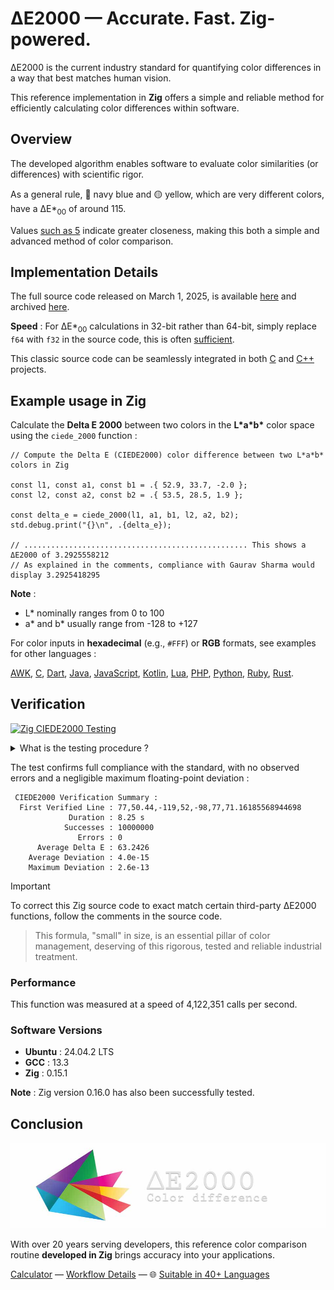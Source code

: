 # ΔE2000 — Accurate. Fast. Zig-powered.

ΔE2000 is the current industry standard for quantifying color differences in a way that best matches human vision.

This reference implementation in **Zig** offers a simple and reliable method for efficiently calculating color differences within software.

## Overview

The developed algorithm enables software to evaluate color similarities (or differences) with scientific rigor.

As a general rule, 🔵 navy blue and 🟡 yellow, which are very different colors, have a ΔE\*<sub>00</sub> of around 115.

Values [such as 5](https://michel-leonard.github.io/ciede2000-color-matching/de2000-rgb-pairs.html?seq=50&delta-e=5) indicate greater closeness, making this both a simple and advanced method of color comparison.

## Implementation Details

The full source code released on March 1, 2025, is available [here](../../ciede-2000.zig#L9) and archived [here](https://web.archive.org/https://raw.githubusercontent.com/michel-leonard/ciede2000-color-matching/refs/heads/main/ciede-2000.zig).

**Speed** : For ΔE*<sub>00</sub> calculations in 32-bit rather than 64-bit, simply replace `f64` with `f32` in the source code, this is often [sufficient](../../#numerical-precision-32-bit-vs-64-bit).

This classic source code can be seamlessly integrated in both [C](../c#δe2000--accurate-fast-c-powered) and [C++](../cpp#δe2000--accurate-fast-c-powered) projects.

## Example usage in Zig

Calculate the **Delta E 2000** between two colors in the **L\*a\*b\*** color space using the `ciede_2000` function :

```zig
// Compute the Delta E (CIEDE2000) color difference between two L*a*b* colors in Zig

const l1, const a1, const b1 = .{ 52.9, 33.7, -2.0 };
const l2, const a2, const b2 = .{ 53.5, 28.5, 1.9 };

const delta_e = ciede_2000(l1, a1, b1, l2, a2, b2);
std.debug.print("{}\n", .{delta_e});

// .................................................. This shows a ΔE2000 of 3.2925558212
// As explained in the comments, compliance with Gaurav Sharma would display 3.2925418295
```

**Note** :
- L\* nominally ranges from 0 to 100
- a\* and b\* usually range from -128 to +127

For color inputs in **hexadecimal** (e.g., `#FFF`) or **RGB** formats, see examples for other languages :

[AWK](../awk#-flexibility), [C](../c#δe2000--accurate-fast-c-powered), [Dart](../dart#δe2000--accurate-fast-dart-powered), [Java](../java#δe2000--accurate-fast-java-powered), [JavaScript](../js#-flexibility), [Kotlin](../kt#δe2000--accurate-fast-kotlin-powered), [Lua](../lua#-flexibility), [PHP](../php#δe2000--accurate-fast-php-powered), [Python](../py#δe2000--accurate-fast-python-powered), [Ruby](../rb#δe2000--accurate-fast-ruby-powered), [Rust](../rs#δe2000--accurate-fast-rust-powered).

## Verification

[![Zig CIEDE2000 Testing](https://github.com/michel-leonard/ciede2000-color-matching/actions/workflows/test-zig.yml/badge.svg)](https://github.com/michel-leonard/ciede2000-color-matching/actions/workflows/test-zig.yml)

<details>
<summary>What is the testing procedure ?</summary>

The [ciede-2000-driver.c](../c/ciede-2000-driver.c) program generates color pairs, and checks the **CIE2000** color differences **measured by Zig**, like this :

1.
```sh
if ! command -v zig > /dev/null; then
  # Select the most recent version of Zig
  ZIG_URL=$(wget --no-verbose --no-check-certificate --timeout=3 --tries=2 'https://ziglang.org/download/index.json' -O- |
    tr '"' '\n' | grep x86_64-linux | grep ^http | grep download | head -n 1)
  echo "The most recent URL to download Zig is $ZIG_URL"
  # Instead, use the Zig version for which the ΔE2000 driver has been designed
  ZIG_URL='https://github.com/ifreund/zig-tarball-mirror/releases/download/0.15.1/zig-x86_64-linux-0.15.1.tar.xz'
  echo "The URL used to download Zig is $ZIG_URL"
  # Download and extract the Zig archive to an appropriate directory
  sudo rm -rf /opt/zig && mkdir /opt/zig
  wget --no-verbose --no-check-certificate --timeout=5 --tries=2 "$ZIG_URL" -O- | tar -C /opt/zig --strip-components=1 -xJf -
  # Add Zig to system PATH
  sudo ln --backup --symbolic --verbose /opt/zig/zig /usr/local/bin/zig
  # Congratulations, Zig was installed in less than 15 seconds !
fi
```
2. `command -v gcc > /dev/null || { sudo apt-get update && sudo apt-get install gcc ; }`
3. `gcc -std=c99 -Wall -pedantic -O2 -g tests/c/ciede-2000-driver.c -o ciede-2000-driver -lm`
4. `./ciede-2000-driver --generate 10000000 --output-file test-cases.csv`
5. `zig run tests/zig/ciede-2000-driver.zig -O ReleaseFast --  test-cases.csv | ./ciede-2000-driver`

Where the main files involved are [ciede-2000-driver.zig](ciede-2000-driver.zig#L96) for calculations and [test-zig.yml](../../.github/workflows/test-zig.yml) for automation.
</details>


The test confirms full compliance with the standard, with no observed errors and a negligible maximum floating-point deviation :

```
 CIEDE2000 Verification Summary :
  First Verified Line : 77,50.44,-119,52,-98,77,71.16185568944698
             Duration : 8.25 s
            Successes : 10000000
               Errors : 0
      Average Delta E : 63.2426
    Average Deviation : 4.0e-15
    Maximum Deviation : 2.6e-13
```

> [!IMPORTANT]
> To correct this Zig source code to exact match certain third-party ΔE2000 functions, follow the comments in the source code.

> This formula, "small" in size, is an essential pillar of color management, deserving of this rigorous, tested and reliable industrial treatment.

### Performance

This function was measured at a speed of 4,122,351 calls per second.

### Software Versions

- **Ubuntu** : 24.04.2 LTS
- **GCC** : 13.3
- **Zig** : 0.15.1

**Note** : Zig version 0.16.0 has also been successfully tested.

## Conclusion

![The ΔE*00 equation is very effective at predicting perceived color differences](https://github.com/michel-leonard/ciede2000-color-matching/raw/main/docs/assets/images/logo.jpg)

With over 20 years serving developers, this reference color comparison routine **developed in Zig** brings accuracy into your applications.

[Calculator](https://michel-leonard.github.io/ciede2000-color-matching/lab-color-calculator.html?L1=26&a1=38.2&b1=-47.3&L2=43.1&a2=7.5&b2=9.8) — [Workflow Details](../../.github/workflows#workflow-details) — 🌐 [Suitable in 40+ Languages](../../#implementations)
